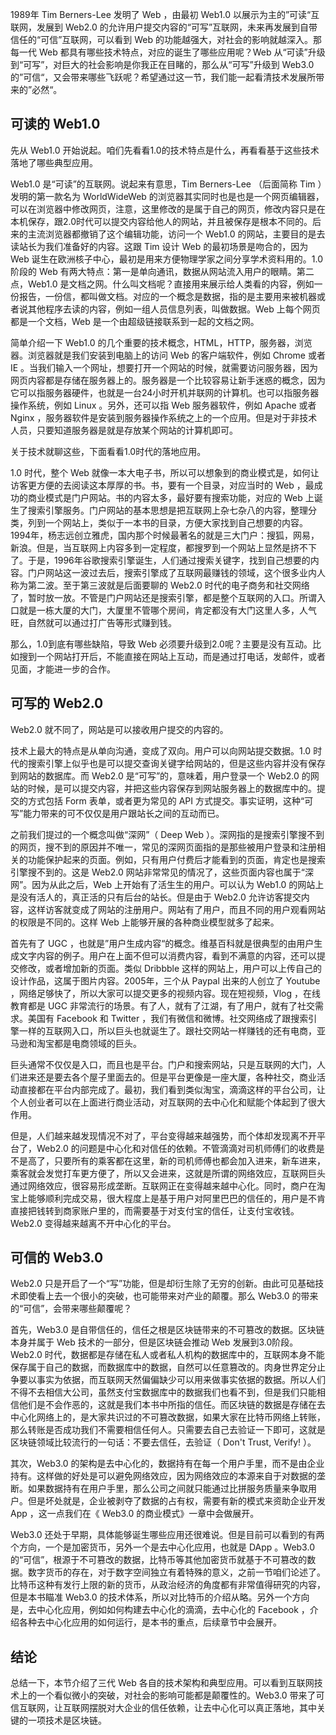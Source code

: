 1989年 Tim Berners-Lee 发明了 Web ，由最初 Web1.0 以展示为主的”可读“互联网，发展到 Web2.0 的允许用户提交内容的“可写”互联网，未来再发展到自带信任的“可信”互联网，可以看到 Web 的功能越强大，对社会的影响就越深入。那每一代 Web 都具有哪些技术特点，对应的诞生了哪些应用呢？Web 从“可读”升级到“可写”，对巨大的社会影响是你我正在目睹的，那么从“可写”升级到 Web3.0 的”可信“，又会带来哪些飞跃呢？希望通过这一节，我们能一起看清技术发展所带来的”必然“。

## 可读的 Web1.0

先从 Web1.0 开始说起。咱们先看看1.0的技术特点是什么，再看看基于这些技术落地了哪些典型应用。

Web1.0 是“可读”的互联网。说起来有意思，Tim Berners-Lee （后面简称 Tim ）发明的第一款名为 WorldWideWeb 的浏览器其实同时也是也是一个网页编辑器，可以在浏览器中修改网页，注意，这里修改的是属于自己的网页，修改内容只是在本机保存，跟2.0时代可以提交内容给他人的网站，并且被保存是根本不同的。后来的主流浏览器都撤销了这个编辑功能，访问一个 Web1.0 的网站，主要目的是去读站长为我们准备好的内容。这跟 Tim 设计 Web 的最初场景是吻合的，因为 Web 诞生在欧洲核子中心，最初是用来方便物理学家之间分享学术资料用的。1.0 阶段的 Web 有两大特点：第一是单向通讯，数据从网站流入用户的眼睛。第二点，Web1.0 是文档之网。什么叫文档呢？直接用来展示给人类看的内容，例如一份报告，一份信，都叫做文档。对应的一个概念是数据，指的是主要用来被机器或者说其他程序去读的内容，例如一组人员信息列表，叫做数据。Web 上每个网页都是一个文档，Web 是一个由超级链接联系到一起的文档之网。

简单介绍一下 Web1.0 的几个重要的技术概念，HTML，HTTP，服务器，浏览器。浏览器就是我们安装到电脑上的访问 Web 的客户端软件，例如 Chrome 或者 IE 。当我们输入一个网址，想要打开一个网站的时候，就需要访问服务器，因为网页内容都是存储在服务器上的。服务器是一个比较容易让新手迷惑的概念，因为它可以指服务器硬件，也就是一台24小时开机并联网的计算机。也可以指服务器操作系统，例如 Linux 。另外，还可以指 Web 服务器软件，例如 Apache 或者 Nginx ，服务器软件是安装到服务器操作系统之上的一个应用。但是对于非技术人员，只要知道服务器是就是存放某个网站的计算机即可。

关于技术就聊这些，下面看看1.0时代的落地应用。

1.0 时代，整个 Web 就像一本大电子书，所以可以想象到的商业模式是，如何让访客更方便的去阅读这本厚厚的书。书，要有一个目录，对应当时的 Web ，最成功的商业模式是门户网站。书的内容太多，最好要有搜索功能，对应的 Web 上诞生了搜索引擎服务。门户网站的基本思想是把互联网上杂七杂八的内容，整理分类，列到一个网站上，类似于一本书的目录，方便大家找到自己想要的内容。1994年，杨志远创立雅虎，国内那个时候最著名的就是三大门户：搜狐，网易，新浪。但是，当互联网上内容多到一定程度，都搜罗到一个网站上显然是挤不下了。于是，1996年谷歌搜索引擎诞生，人们通过搜索关键字，找到自己想要的内容。门户网站这一波过去后，搜索引擎成了互联网最赚钱的领域，这个很多业内人称为第二波。至于第三波就是后面要聊的 Web2.0 时代的电子商务和社交网络了，暂时放一放。不管是门户网站还是搜索引擎，都是整个互联网的入口。所谓入口就是一栋大厦的大门，大厦里不管哪个房间，肯定都没有大门这里人多，人气旺，自然就可以通过打广告等形式赚到钱。

那么，1.0到底有哪些缺陷，导致 Web 必须要升级到2.0呢？主要是没有互动。比如搜到一个网站打开后，不能直接在网站上互动，而是通过打电话，发邮件，或者见面，才能进一步的合作。

## 可写的 Web2.0

Web2.0 就不同了，网站是可以接收用户提交的内容的。

技术上最大的特点是从单向沟通，变成了双向。用户可以向网站提交数据。1.0 时代的搜索引擎上似乎也是可以提交查询关键字给网站的，但是这些内容并没有保存到网站的数据库。而 Web2.0 是“可写”的，意味着，用户登录一个 Web2.0 的网站的时候，是可以提交内容，并把这些内容保存到网站服务器上的数据库中的。提交的方式包括 Form 表单，或者更为常见的 API 方式提交。事实证明，这种“可写”能力带来的可不仅仅是用户跟站长之间的互动而已。

之前我们提过的一个概念叫做“深网”（ Deep Web ）。深网指的是搜索引擎搜不到的网页，搜不到的原因并不唯一，常见的深网页面指的是那些被用户登录和注册相关的功能保护起来的页面。例如，只有用户付费后才能看到的页面，肯定也是搜索引擎搜不到的。这是 Web2.0 网站非常常见的情况了，这些页面内容也属于“深网”。因为从此之后，Web 上开始有了活生生的用户。可以认为 Web1.0 的网站上是没有活人的，真正活的只有后台的站长。但是由于 Web2.0 允许访客提交内容，这样访客就变成了网站的注册用户。网站有了用户，而且不同的用户观看网站的权限是不同的。这样 Web 上能够开展的各种商业模型就多了起来。

首先有了 UGC ，也就是”用户生成内容“的概念。维基百科就是很典型的由用户生成文字内容的例子。用户在上面不但可以消费内容，看到不满意的内容，还可以提交修改，或者增加新的页面。类似 Dribbble 这样的网站上，用户可以上传自己的设计作品，这属于图片内容。2005年，三个从 Paypal 出来的人创立了 Youtube ，网络足够快了，所以大家可以提交更多的视频内容。现在短视频，Vlog ，在线教育都是 UGC 非常流行的场景。有了人，就有了江湖，有了用户，就有了社交需求。美国有 Facebook 和 Twitter ，我们有微信和微博。社交网络成了跟搜索引擎一样的互联网入口，所以巨头也就诞生了。跟社交网站一样赚钱的还有电商，亚马逊和淘宝都是电商领域的巨头。

巨头通常不仅仅是入口，而且也是平台。门户和搜索网站，只是互联网的大门，人们进来还是要去各个屋子里面去的。但是平台更像是一座大厦，各种社交，商业活动直接都在平台内部完成了。最初，我们看到类似淘宝，滴滴这样的平台公司，让个人创业者可以在上面进行商业活动，对互联网的去中心化和赋能个体起到了很大作用。

但是，人们越来越发现情况不对了，平台变得越来越强势，而个体却发现离不开平台了，Web2.0 的问题是中心化和对信任的依赖。不管滴滴对司机师傅们的收费是不是高了，只要所有的乘客都在这里，新的司机师傅也都会加入进来，新车进来，乘客就会发觉打车更方便了，所以又会进来，这就是所谓的网络效应，互联网巨头通过网络效应，很容易形成垄断。互联网正在变得越来越中心化。同时，商户在淘宝上能够顺利完成交易，很大程度上是基于用户对阿里巴巴的信任的，用户是不肯直接把钱转到商家账户里的，而需要基于对支付宝的信任，让支付宝收钱。Web2.0 变得越来越离不开中心化的平台。

## 可信的 Web3.0

Web2.0 只是开启了一个“写”功能，但是却衍生除了无穷的创新。由此可见基础技术即使看上去一个很小的突破，也可能带来对产业的颠覆。那么 Web3.0 的带来的“可信”，会带来哪些颠覆呢？

首先，Web3.0 是自带信任的，信任之根是区块链带来的不可篡改的数据。区块链本身并属于 Web 技术的一部分，但是区块链会推动 Web 发展到3.0阶段。Web2.0 时代，数据都是存储在私人或者私人机构的数据库中的，互联网本身不能保存属于自己的数据，而数据库中的数据，自然可以任意篡改的。肉身世界定分止争要以事实为依据，而互联网天然偏偏缺少可以用来做事实依据的数据。所以人们不得不去相信大公司，虽然支付宝数据库中的数据我们也看不到，但是我们只能相信他们是不会作恶的，这就是我们本书中所指的信任。而区块链的数据是存储在去中心化网络上的，是大家共识过的不可篡改数据，如果大家在比特币网络上转账，那么转账是否成功我们不需要相信任何人。只需要去自己去验证一下即可，这就是区块链领域比较流行的一句话：不要去信任，去验证（ Don't Trust, Verify! ）。

其次，Web3.0 的架构是去中心化的，数据持有在每一个用户手里，而不是由企业持有。这样做的好处是可以避免网络效应，因为网络效应的本源来自于对数据的垄断。如果数据持有在用户手里，那么公司之间就只能通过比拼服务质量来争取用户。但是坏处就是，企业被剥夺了数据的占有权，需要有新的模式来资助企业开发 App ，这一点我们在《 Web3.0 的商业模式》一章中会做展开。

Web3.0 还处于早期，具体能够诞生哪些应用还很难说。但是目前可以看到的有两个方向，一个是加密货币，另外一个是去中心化应用，也就是 DApp 。Web3.0 的“可信”，根源于不可篡改的数据，比特币等其他加密货币就基于不可篡改的数据。数字货币的存在，对于数字空间独立有着特殊的意义，之前一节咱们论述了。比特币这种有发行上限的新的货币，从政治经济的角度都有非常值得研究的内容，但是本书瞄准 Web3.0 的技术体系，所以对比特币的介绍从略。另外一个方向是，去中心化应用，例如如何构建去中心化的滴滴，去中心化的 Facebook ，介绍各种去中心化应用的如何运行，是本书的重点，后续章节中会展开。

## 结论

总结一下，本节介绍了三代 Web 各自的技术架构和典型应用。可以看到互联网技术上的一个看似微小的突破，对社会的影响可能都是颠覆性的。Web3.0 带来了可信互联网，让互联网摆脱对大企业的信任依赖，让去中心化可以真正落地，其中关键的一项技术是区块链。
